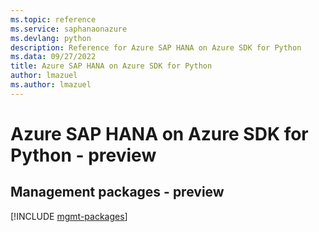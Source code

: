 ```yaml
---
ms.topic: reference
ms.service: saphanaonazure
ms.devlang: python
description: Reference for Azure SAP HANA on Azure SDK for Python
ms.data: 09/27/2022
title: Azure SAP HANA on Azure SDK for Python
author: lmazuel
ms.author: lmazuel
---
```

# Azure SAP HANA on Azure SDK for Python - preview

## Management packages - preview
[!INCLUDE [mgmt-packages](sap-hana-on-azure-mgmt-index.md)]

